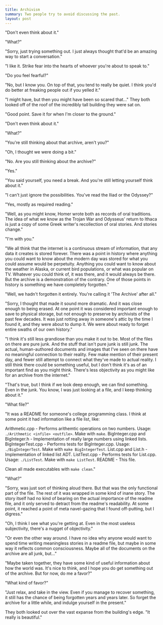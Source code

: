 ```yaml
---
title: Archivism
summary: Two people try to avoid discussing the past.
layout: post
---
```


"Don't even think about it."

"What?"

"Sorry, just trying something out. I just always thought that'd be an amazing way to start a conversation."
<!--more-->
"I like it. Strike fear into the hearts of whoever you're about to speak to."

"Do you feel fearful?"

"No, but I know you. On top of that, you tend to really be quiet. I think you'd do better at freaking people out if you yelled it."

"I might have, but then you might have been so scared that..." They both looked off of the roof of the incredibly tall building they were sat on.

"Good point. Save it for when I'm closer to the ground."





"Don't even think about it."

"What?"

"You're still thinking about that archive, aren't you?"

"Oh, I thought we were doing a bit."

"No. Are you still thinking about the archive?"

"Yes."

"You said yourself, you need a break. And you're still letting yourself think about it."

"I can't just ignore the possibilities. You've read the Iliad or the Odyssey?"

"Yes, mostly as required reading."

"Well, as you might know, Homer wrote both as records of oral traditions. The idea of what we know as the Trojan War and Odysseus' return to Ithaca is just a copy of some
Greek writer's recollection of oral stories. And stories change."

"I'm with you."

"We all think that the internet is a continuous stream of information, that any data it creates is stored forever. There was a point in history where anything you 
could want to know about the modern day was stored for what you could assume would be perpetuity. Anything you could want to know about the weather in Alaska, or 
current bird populations, or what was popular on TV. Whatever you could think of, it was there, and it would always be there. But the archive is a demonstration of the contrary.
One of those points in history is something we have completely forgotten."

"Well, we hadn't forgotten it entirely. You're calling it 'The Archive' after all."

"Sorry, I thought that made it sound more dramatic. And it was close enough to being erased. At one point it was considered important enough to save to physical storage,
but not enough to preserve by archivists of the past few decades. It was just rotting away in someone's attic by the time I found it, and they were about to dump it.
We were about ready to forget entire swaths of our own history."

"I think it's still less grandiose than you make it out to be. Most of the files on there are pure junk. And the stuff that isn't pure junk is still junk. The actual,
human-authored documents and images that I've seen on there have no meaningful connection to their reality. Few make mention of their present day, and fewer still attempt
to connect what they've made to actual reality. I still think there could be something useful, but I don't think it's as of an important find as you might think. There's less
objectivity as you might like for an archive from the internet."

"That's true, but I think if we look deep enough, we can find something. Even in the junk. You know, I was just looking at a file, and I keep thinking about it."

"What file?"

"It was a README for someone's college programming class. I think at some point it had information like a file list, like:

Arithmetic.cpp - Performs arithemtic operations on two numbers. Usage: `./Arithmetic <infile> <outfile>`. Make with `make`.
BigInteger.cpp and BigInteger.h - Implementation of really large numbers using linked lists.
BigIntegerTest.cpp - Performs tests for BigInteger.cpp. Usage: `./BigIntegerTest`. Make with `make BigIntegerTest`.
List.cpp and List.h - Implementation of linked list ADT.
ListTest.cpp - Performs tests for List.cpp. Usage: `./ListTest`. Make with `make ListTest`.
README - This file.

Clean all made executables with `make clean`."

"What?"

"Sorry, was just sort of thinking aloud there. But that was the only functional part of the file. The rest of it was wrapped in some kind of inane story. The story itself had 
no kind of bearing on the actual importance of the readme file, and it only served to detract from the readme's readability. At some point, it reached a point of meta navel-gazing
that I found off-putting, but I digress."

"Oh, I think I see what you're getting at. Even in the most useless subjectivity, there's a nugget of objectivity."

"Or even the other way around. I have no idea why anyone would want to spend time writing meaningless stories in a readme file, but maybe in some way it reflects common consciousness.
Maybe all of the documents on the archive are all junk, but..."

"Maybe taken together, they have some kind of useful information about how the world was. It's nice to think, and I hope you do get something out of the archive. But for now,
do me a favor?"

"What kind of favor?"

"Just relax, and take in the view. Even if you manage to recover something, it still has the chance of being forgotten years and years later. So forget the archive for a little while,
and indulge yourself in the present."

They both looked out over the vast expanse from the building's edge. "It really is beautiful."